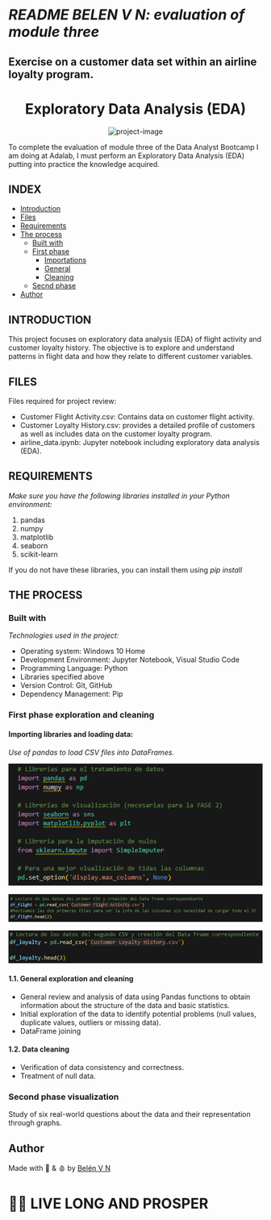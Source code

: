 # *README BELEN V N: evaluation of module three*
## Exercise on a customer data set within an airline loyalty program. ##

<h1 align="center" id="title">Exploratory Data Analysis (EDA)</h1>

<p align="center">
  <img src="https://png.pngtree.com/png-clipart/20220823/original/pngtree-thinking-hard-about-all-the-data-kawaii-illustration-png-image_8451303.png" alt="project-image">
</p>


<p id="description"> To complete the evaluation of module three of the Data Analyst Bootcamp I am doing at Adalab, I must perform an Exploratory Data Analysis (EDA) putting into practice the knowledge acquired.</p>

## INDEX

- [Introduction](#Introduction)
- [Files](#Files)
- [Requirements](#Requirements)
- [The process](#the-process)
  - [Built with](#built-with)
  - [First phase](#First-phase-exploration-and-cleaning)
    - [Importations](#Importing-libraries-and-loading-data)
    - [General](#General-exploration-and-cleaning)
    - [Cleaning](#Data-cleaning)
  - [Secnd phase](#Second-phase-visualization)
- [Author](#author)

## INTRODUCTION

This project focuses on exploratory data analysis (EDA) of flight activity and customer loyalty history. The objective is to explore and understand patterns in flight data and how they relate to different customer variables.
  
## FILES

Files required for project review:

*    Customer Flight Activity.csv: Contains data on customer flight activity.
*    Customer Loyalty History.csv: provides a detailed profile of customers as well as includes data on the customer loyalty program.
*    airline_data.ipynb: Jupyter notebook including exploratory data analysis (EDA).



## REQUIREMENTS

*Make sure you have the following libraries installed in your Python environment:*

1. pandas
2. numpy
3. matplotlib
4. seaborn
5. scikit-learn

If you do not have these libraries, you can install them using *pip install* 

## THE PROCESS 
### Built with

*Technologies used in the project:*

*   Operating system: Windows 10 Home
*   Development Environment: Jupyter Notebook, Visual Studio Code
*   Programming Language: Python
*   Libraries specified above
*   Version Control: Git, GitHub
*   Dependency Management: Pip

### First phase exploration and cleaning

#### Importing libraries and loading data:

*Use of pandas to load CSV files into DataFrames.*
<p align="center">
  <img src="imagenes/Importaciones.PNG" alt="project-image">
</p>

<p align="center">
  <img src="imagenes/csv1.PNG" alt="project-image">
</p>

<p align="center">
  <img src="imagenes/csv2.PNG" alt="project-image">
</p>


#### 1.1. General exploration and cleaning

*   General review and analysis of data using Pandas functions to obtain information about the structure of the data and basic statistics.
*   Initial exploration of the data to identify potential problems (null values, duplicate values, outliers or missing data).
*   DataFrame joining

#### 1.2. Data cleaning

*   Verification of data consistency and correctness.
*   Treatment of null data.

### Second phase visualization

Study of six real-world questions about the data and their representation through graphs.


## Author

Made with 💜 & 🩸 by [Belén V N](https://github.com/BelenVN)


# 🖖🏽 LIVE LONG AND PROSPER
 
